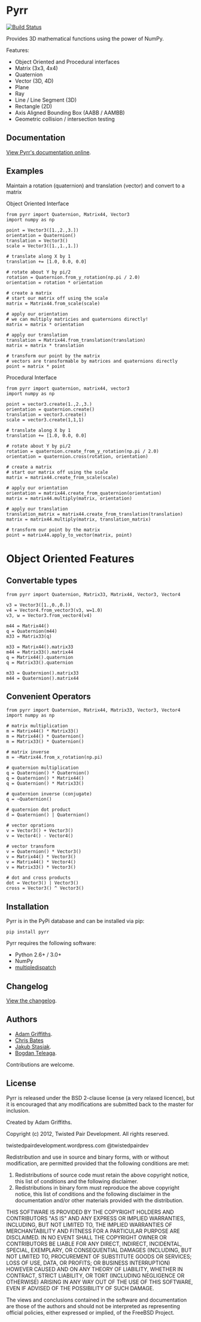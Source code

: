 Pyrr
====

[![Build Status](https://travis-ci.org/adamlwgriffiths/Pyrr.png?branch=master)](https://travis-ci.org/adamlwgriffiths/Pyrr)

Provides 3D mathematical functions using the power of NumPy.

Features:
  * Object Oriented and Procedural interfaces
  * Matrix (3x3, 4x4)
  * Quaternion
  * Vector (3D, 4D)
  * Plane
  * Ray
  * Line / Line Segment (3D)
  * Rectangle (2D)
  * Axis Aligned Bounding Box (AABB / AAMBB)
  * Geometric collision / intersection testing

Documentation
-------------

[View Pyrr's documentation online](https://pyrr.readthedocs.org/en/latest/).


Examples
--------

Maintain a rotation (quaternion) and translation (vector) and convert to a matrix

Object Oriented Interface

    from pyrr import Quaternion, Matrix44, Vector3
    import numpy as np

    point = Vector3([1.,2.,3.])
    orientation = Quaternion()
    translation = Vector3()
    scale = Vector3([1.,1.,1.])

    # translate along X by 1
    translation += [1.0, 0.0, 0.0]

    # rotate about Y by pi/2
    rotation = Quaternion.from_y_rotation(np.pi / 2.0)
    orientation = rotation * orientation

    # create a matrix
    # start our matrix off using the scale
    matrix = Matrix44.from_scale(scale)

    # apply our orientation
    # we can multiply matricies and quaternions directly!
    matrix = matrix * orientation

    # apply our translation
    translation = Matrix44.from_translation(translation)
    matrix = matrix * translation

    # transform our point by the matrix
    # vectors are transformable by matrices and quaternions directly
    point = matrix * point


Procedural Interface

    from pyrr import quaternion, matrix44, vector3
    import numpy as np

    point = vector3.create(1.,2.,3.)
    orientation = quaternion.create()
    translation = vector3.create()
    scale = vector3.create(1,1,1)

    # translate along X by 1
    translation += [1.0, 0.0, 0.0]

    # rotate about Y by pi/2
    rotation = quaternion.create_from_y_rotation(np.pi / 2.0)
    orientation = quaternion.cross(rotation, orientation)

    # create a matrix
    # start our matrix off using the scale
    matrix = matrix44.create_from_scale(scale)

    # apply our orientation
    orientation = matrix44.create_from_quaternion(orientation)
    matrix = matrix44.multiply(matrix, orientation)

    # apply our translation
    translation_matrix = matrix44.create_from_translation(translation)
    matrix = matrix44.multiply(matrix, translation_matrix)

    # transform our point by the matrix
    point = matrix44.apply_to_vector(matrix, point)



Object Oriented Features
========================

Convertable types
-----------------


    from pyrr import Quaternion, Matrix33, Matrix44, Vector3, Vector4

    v3 = Vector3([1.,0.,0.])
    v4 = Vector4.from_vector3(v3, w=1.0)
    v3, w = Vector3.from_vector4(v4)

    m44 = Matrix44()
    q = Quaternion(m44)
    m33 = Matrix33(q)

    m33 = Matrix44().matrix33
    m44 = Matrix33().matrix44
    q = Matrix44().quaternion
    q = Matrix33().quaternion

    m33 = Quaternion().matrix33
    m44 = Quaternion().matrix44


Convenient Operators
--------------------

    from pyrr import Quaternion, Matrix44, Matrix33, Vector3, Vector4
    import numpy as np

    # matrix multiplication
    m = Matrix44() * Matrix33()
    m = Matrix44() * Quaternion()
    m = Matrix33() * Quaternion()

    # matrix inverse
    m = ~Matrix44.from_x_rotation(np.pi)

    # quaternion multiplication
    q = Quaternion() * Quaternion()
    q = Quaternion() * Matrix44()
    q = Quaternion() * Matrix33()

    # quaternion inverse (conjugate)
    q = ~Quaternion()

    # quaternion dot product
    d = Quaternion() | Quaternion()

    # vector oprations
    v = Vector3() + Vector3()
    v = Vector4() - Vector4()

    # vector transform
    v = Quaternion() * Vector3()
    v = Matrix44() * Vector3()
    v = Matrix44() * Vector4()
    v = Matrix33() * Vector3()

    # dot and cross products
    dot = Vector3() | Vector3()
    cross = Vector3() ^ Vector3()



Installation
------------

Pyrr is in the PyPi database and can be installed via pip:
```
pip install pyrr
```

Pyrr requires the following software:

  * Python 2.6+ / 3.0+
  * NumPy
  * [multipledispatch](https://github.com/mrocklin/multipledispatch/)


Changelog
---------

[View the changelog](CHANGELOG.md).


Authors
-------

  * [Adam Griffiths](https://github.com/adamlwgriffiths/).
  * [Chris Bates](https://github.com/chrsbats)
  * [Jakub Stasiak](https://github.com/jstasiak/).
  * [Bogdan Teleaga](https://github.com/bogdanteleaga/).

Contributions are welcome.


License
---------------

Pyrr is released under the BSD 2-clause license (a very relaxed licence), but it is encouraged that any modifications are submitted back to the master for inclusion.

Created by Adam Griffiths.

Copyright (c) 2012, Twisted Pair Development.
All rights reserved.

twistedpairdevelopment.wordpress.com
@twistedpairdev

Redistribution and use in source and binary forms, with or without
modification, are permitted provided that the following conditions are met: 

1. Redistributions of source code must retain the above copyright notice, this list of conditions and the following disclaimer. 
2. Redistributions in binary form must reproduce the above copyright notice, this list of conditions and the following disclaimer in the documentation and/or other materials provided with the distribution. 

THIS SOFTWARE IS PROVIDED BY THE COPYRIGHT HOLDERS AND CONTRIBUTORS "AS IS" AND
ANY EXPRESS OR IMPLIED WARRANTIES, INCLUDING, BUT NOT LIMITED TO, THE IMPLIED
WARRANTIES OF MERCHANTABILITY AND FITNESS FOR A PARTICULAR PURPOSE ARE
DISCLAIMED. IN NO EVENT SHALL THE COPYRIGHT OWNER OR CONTRIBUTORS BE LIABLE FOR
ANY DIRECT, INDIRECT, INCIDENTAL, SPECIAL, EXEMPLARY, OR CONSEQUENTIAL DAMAGES
(INCLUDING, BUT NOT LIMITED TO, PROCUREMENT OF SUBSTITUTE GOODS OR SERVICES;
LOSS OF USE, DATA, OR PROFITS; OR BUSINESS INTERRUPTION) HOWEVER CAUSED AND
ON ANY THEORY OF LIABILITY, WHETHER IN CONTRACT, STRICT LIABILITY, OR TORT
(INCLUDING NEGLIGENCE OR OTHERWISE) ARISING IN ANY WAY OUT OF THE USE OF THIS
SOFTWARE, EVEN IF ADVISED OF THE POSSIBILITY OF SUCH DAMAGE.

The views and conclusions contained in the software and documentation are those
of the authors and should not be interpreted as representing official policies, 
either expressed or implied, of the FreeBSD Project.
